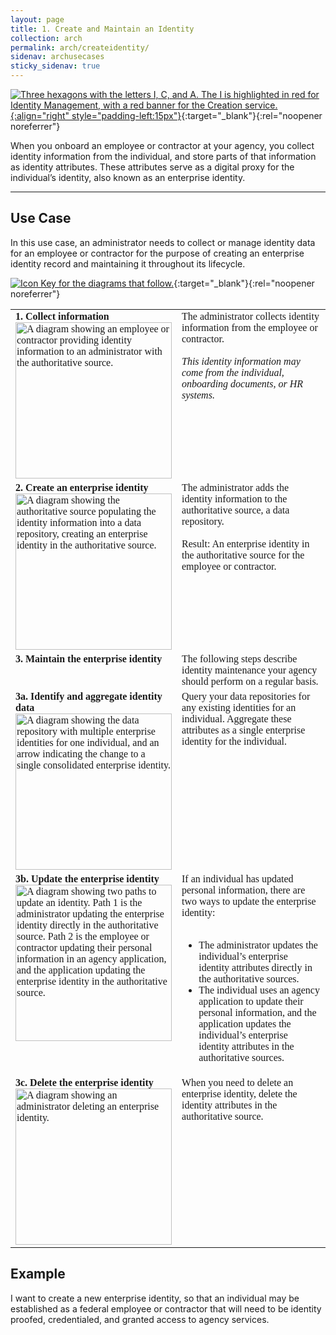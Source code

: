 ```yaml
---
layout: page
title: 1. Create and Maintain an Identity
collection: arch
permalink: arch/createidentity/
sidenav: archusecases
sticky_sidenav: true
---
```


[![Three hexagons with the letters I, C, and A. The I is highlighted in red for Identity Management, with a red banner for the Creation service.](../../assets/arch/usecases/Identity-Creation.png){:align="right" style="padding-left:15px"}](../../assets/arch/usecases/Identity-Creation.png){:target="_blank"}{:rel="noopener noreferrer"}

When you onboard an employee or contractor at your agency, you collect identity information from the individual, and store parts of that information as identity attributes. These attributes serve as a digital proxy for the individual’s identity, also known as an enterprise identity.

---

## Use Case

In this use case, an administrator needs to collect or manage identity data for an employee or contractor for the purpose of creating an enterprise identity record and maintaining it throughout its lifecycle.

[![Icon Key for the diagrams that follow.](../../assets/arch/usecases/1-IconKey.png)](../../assets/arch/usecases/1-IconKey.png){:target="_blank"}{:rel="noopener noreferrer"}

<style>

td {
  font-family: "Cambria", "Georgia", "Times New Roman", "Times", serif;
  vertical-align:top;
}

</style>

<table>
  <tr>
    <td style="width:250px;border:0px;"><strong>1. Collect information</strong> <br> <a href="../../assets/arch/usecases/1-1.png" target="_blank" rel="noopener noreferrer"><img src="../../assets/arch/usecases/1-1.png" width="250" alt="A diagram showing an employee or contractor providing identity information to an administrator with the authoritative source."></a></td>
    <td style="border:0px;">The administrator collects identity information from the employee or contractor.<br><br><i>This identity information may come from the individual, onboarding documents, or HR systems.</i></td>
  </tr>
  <tr>
    <td style="width:250px;border:0px;"><strong>2. Create an enterprise identity</strong> <br> <a href="../../assets/arch/usecases/1-2.png" target="_blank" rel="noopener noreferrer"><img src="../../assets/arch/usecases/1-2.png" width="250" alt="A diagram showing the authoritative source populating the identity information into a data repository, creating an enterprise identity in the authoritative source."></a></td>
    <td style="border:0px;">The administrator adds the identity information to the authoritative source, a data repository. <br><br> Result: An enterprise identity in the authoritative source for the employee or contractor.</td>
  </tr>
  <tr>
    <td style="width:250px;border:0px;"><strong>3. Maintain the enterprise identity</strong></td>
    <td style="border:0px;">The following steps describe identity maintenance your agency should perform on a regular basis.</td>
  </tr>
  <tr>
    <td style="width:250px;border:0px;"><strong>3a. Identify and aggregate identity data</strong> <br> <a href="../../assets/arch/usecases/1-3a.png" target="_blank" rel="noopener noreferrer"><img src="../../assets/arch/usecases/1-3a.png" width="250" alt="A diagram showing the data repository with multiple enterprise identities for one individual, and an arrow indicating the change to a single consolidated enterprise identity."></a></td>
    <td style="border:0px;">Query your data repositories for any existing identities for an individual. Aggregate these attributes as a single enterprise identity for the individual.</td>
  </tr>
  <tr>
    <td style="width:250px;border:0px;"><strong>3b. Update the enterprise identity</strong> <br> <a href="../../assets/arch/usecases/1-3b.png" target="_blank" rel="noopener noreferrer"><img src="../../assets/arch/usecases/1-3b.png" width="250" alt="A diagram showing two paths to update an identity. Path 1 is the administrator updating the enterprise identity directly in the authoritative source. Path 2 is the employee or contractor updating their personal information in an agency application, and the application updating the enterprise identity in the authoritative source."></a></td>
    <td style="border:0px;">If an individual has updated personal information, there are two ways to update the enterprise identity: <br> <br> <ul> <li> The administrator updates the individual’s enterprise identity attributes directly in the authoritative sources.</li> <li>The individual uses an agency application to update their personal information, and the application updates the individual’s enterprise identity attributes in the authoritative sources.</li></ul></td>
  </tr>
  <tr>
    <td style="width:250px;border:0px;"><strong>3c. Delete the enterprise identity</strong> <br> <a href="../../assets/arch/usecases/1-3c.png" target="_blank" rel="noopener noreferrer"><img src="../../assets/arch/usecases/1-3c.png" width="250" alt="A diagram showing an administrator deleting an enterprise identity."></a></td>
    <td style="border:0px;">When you need to delete an enterprise identity, delete the identity attributes in the authoritative source.</td>
  </tr>
</table>

## Example

I want to create a new enterprise identity, so that an individual may be established as a federal employee or contractor that will need to be identity proofed, credentialed, and granted access to agency services.
